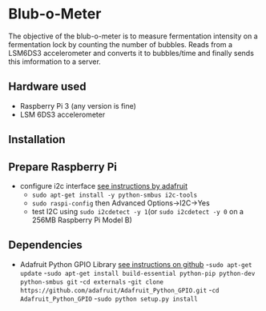 # Blub-o-Meter
The objective of the blub-o-meter is to measure fermentation intensity on a fermentation lock by counting the number of bubbles.
Reads from a LSM6DS3 accelerometer and converts it to bubbles/time and finally sends this imformation to a server.

## Hardware used
- Raspberry Pi 3 (any version is fine)
- LSM 6DS3 accelerometer

## Installation

## Prepare Raspberry Pi
- configure i2c interface [see instructions by adafruit](https://learn.adafruit.com/adafruits-raspberry-pi-lesson-4-gpio-setup/configuring-i2c)
  - `sudo apt-get install -y python-smbus i2c-tools`
  - `sudo raspi-config` then Advanced Options->I2C->Yes
  - test I2C using `sudo i2cdetect -y 1`(or `sudo i2cdetect -y 0` on a 256MB Raspberry Pi Model B)

## Dependencies
- Adafruit Python GPIO Library [see instructions on github](https://github.com/adafruit/Adafruit_Python_GPIO) 
  -`sudo apt-get update`
  -`sudo apt-get install build-essential python-pip python-dev python-smbus git`
  -`cd externals`
  -`git clone https://github.com/adafruit/Adafruit_Python_GPIO.git`
  -`cd Adafruit_Python_GPIO`
  -`sudo python setup.py install`

